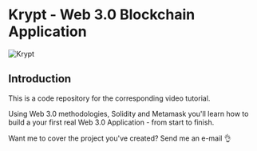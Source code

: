 # Krypt - Web 3.0 Blockchain Application
![Krypt](https://i.ibb.co/DVF4tNW/image.png)



## Introduction
This is a code repository for the corresponding video tutorial.

Using Web 3.0 methodologies, Solidity and Metamask you'll learn how to build a your first real Web 3.0 Application - from start to finish.

Want me to cover the project you've created? Send me an e-mail 👌



